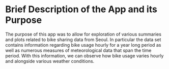 # Brief Description of the App and its Purpose

The purpose of this app was to allow for exploration of various summaries and plots related to bike sharing data from Seoul. In particular the data set contains information regarding bike usage hourly for a year long period as well as numerous measures of meteorological data that span the time period. With this information, we can observe how bike usage varies hourly and alongside various weather conditions.
